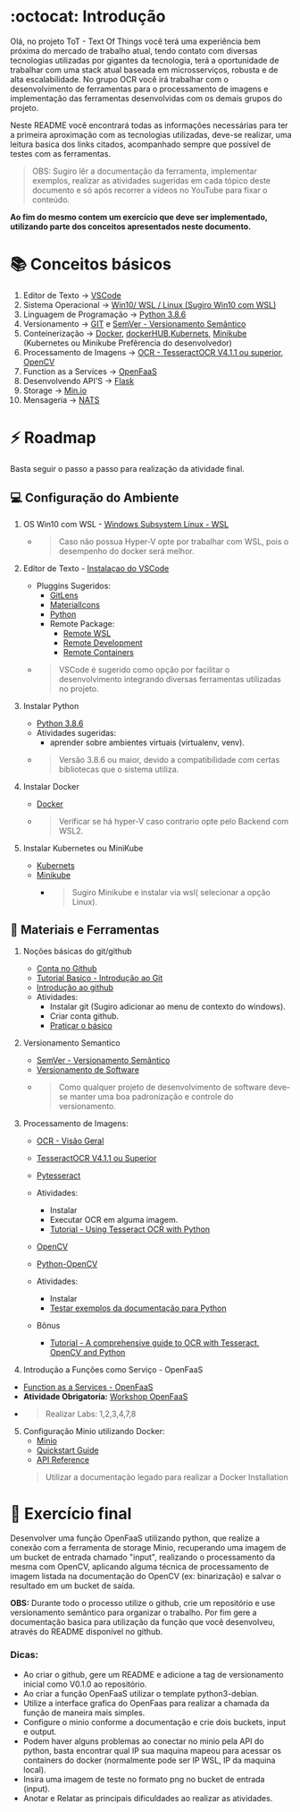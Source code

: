 # :octocat: Introdução
Olá, no projeto ToT - Text Of Things você terá uma experiência bem próxima do mercado de trabalho atual, tendo contato com diversas tecnologias utilizadas por gigantes da tecnologia, terá a oportunidade de trabalhar com uma stack atual baseada em microsserviços, robusta e de alta escalabilidade.
No grupo OCR você irá trabalhar com o desenvolvimento de ferramentas para o processamento de imagens e implementação das ferramentas desenvolvidas com os demais grupos do projeto.

Neste README você encontrará todas as informações necessárias para ter a primeira aproximação com as tecnologias utilizadas,
deve-se realizar, uma leitura basica dos links citados, acompanhado sempre que possível de testes com as ferramentas.

> OBS: Sugiro lêr a documentação da ferramenta, implementar exemplos, realizar as atividades sugeridas em cada tópico deste documento e só após recorrer a vídeos no YouTube para fixar o conteúdo.

**Ao fim do mesmo contem um exercício que deve ser implementado, utilizando parte dos conceitos apresentados neste documento.**

 
# :books: Conceitos básicos

1.  Editor de Texto -> [VSCode](https://code.visualstudio.com/)
2.  Sistema Operacional -> [Win10/ WSL / Linux (Sugiro Win10 com WSL)](https://docs.microsoft.com/pt-br/windows/wsl/install-win10)
3.  Linguagem de Programação -> [Python 3.8.6](https://www.python.org/downloads/release/python-386/)
4.  Versionamento -> [GIT](https://git-scm.com/downloads) e [SemVer - Versionamento Semântico](https://semver.org/)
5.  Conteinerização -> [Docker](https://www.docker.com/), [dockerHUB](https://hub.docker.com/),[Kubernets](https://kubernetes.io/pt-br/), [Minikube](https://minikube.sigs.k8s.io/) (Kubernetes ou Minikube Prefêrencia do desenvolvedor) 
6.  Processamento de Imagens -> [OCR - TesseractOCR V4.1.1 ou superior](https://github.com/tesseract-ocr/tesseract), [OpenCV](https://opencv.org/)
7.  Function as a Services -> [OpenFaaS](https://www.openfaas.com/)
8.  Desenvolvendo API'S -> [Flask](https://flask.palletsprojects.com/en/1.1.x/)
9.  Storage -> [Min.io](https://min.io/)
10. Mensageria -> [NATS](https://nats.io/)



# :zap: Roadmap
Basta seguir o passo a passo para realização da atividade final.

## :computer: Configuração do Ambiente 
1.  OS Win10 com WSL - [Windows Subsystem Linux - WSL](https://docs.microsoft.com/pt-br/windows/wsl/install-win10)
    * > Caso não possua Hyper-V opte por trabalhar com WSL, pois o desempenho do docker será melhor.
  
2. Editor de Texto -  [Instalaçao do VSCode](https://code.visualstudio.com/)
   * Pluggins Sugeridos:
     * [GitLens](https://marketplace.visualstudio.com/items?itemName=eamodio.gitlens)
     * [MaterialIcons](https://marketplace.visualstudio.com/items?itemName=PKief.material-icon-theme)
     * [Python](https://marketplace.visualstudio.com/items?itemName=ms-python.python)
     * Remote Package:
       * [Remote WSL](https://marketplace.visualstudio.com/items?itemName=ms-vscode-remote.remote-wsl)
       * [Remote Development](https://marketplace.visualstudio.com/items?itemName=ms-vscode-remote.vscode-remote-extensionpack)
       * [Remote Containers](https://marketplace.visualstudio.com/items?itemName=ms-vscode-remote.remote-containers)
   * > VSCode é sugerido como opção por facilitar o desenvolvimento integrando diversas ferramentas utilizadas no projeto.
 
3. Instalar Python
   * [Python 3.8.6](https://www.python.org/downloads/release/python-386/)
   * Atividades sugeridas:
     * aprender sobre ambientes virtuais (virtualenv, venv).
   * > Versão 3.8.6 ou maior, devido a compatibilidade com certas bibliotecas que o sistema utiliza.
  
4. Instalar Docker
   * [Docker](https://docs.docker.com/docker-for-windows/install/)
   * > Verificar se há hyper-V caso contrario opte pelo Backend com WSL2.
  
5. Instalar Kubernetes ou MiniKube
   * [Kubernets](https://kubernetes.io/docs/home/)
   * [Minikube](https://minikube.sigs.k8s.io/docs/start/)
      * > Sugiro Minikube e instalar via wsl( selecionar a opção Linux).

## :hammer: Materiais e Ferramentas

1. Noções básicas do git/github
   * [Conta no Github](https://github.com/)
   * [Tutorial Basico - Introdução ao Git](https://www.hostinger.com.br/tutoriais/tutorial-do-git-basics-introducao)
   * [Introdução ao github](https://docs.github.com/pt/github/getting-started-with-github)
   * Atividades:
     * Instalar git (Sugiro adicionar ao menu de contexto do windows).
     * Criar conta github.
     * [Praticar o básico](https://learngitbranching.js.org/?locale=pt_BR)
  
2. Versionamento Semantico
   * [SemVer - Versionamento Semântico](https://semver.org/)
   * [Versionamento de Software](https://en.wikipedia.org/wiki/Software_versioning)
   * > Como qualquer projeto de desenvolvimento de software deve-se manter uma boa padronização e controle do versionamento.

3. Processamento de Imagens: 
   * [OCR - Visão Geral](https://en.wikipedia.org/wiki/Optical_character_recognition)
   * [TesseractOCR V4.1.1 ou Superior](https://github.com/tesseract-ocr/tesseract)
   * [Pytesseract](https://pypi.org/project/pytesseract/)
   * Atividades:
     * Instalar
     * Executar OCR em alguma imagem.
     * [Tutorial - Using Tesseract OCR with Python](https://www.pyimagesearch.com/2017/07/10/using-tesseract-ocr-python/)

   * [OpenCV](https://opencv.org/)
   * [Python-OpenCV](https://pypi.org/project/opencv-python/)
   * Atividades:
     * Instalar
     * [Testar exemplos da documentação para Python](https://docs.opencv.org/master/d9/df8/tutorial_root.html)
   * Bônus
     * [Tutorial - A comprehensive guide to OCR with Tesseract, OpenCV and Python](https://nanonets.com/blog/ocr-with-tesseract/)

4.  Introdução a Funções como Serviço - OpenFaaS
  * [Function as a Services - OpenFaaS](https://www.openfaas.com/)
  * **Atividade Obrigatoria:** [Workshop OpenFaaS](https://github.com/openfaas/workshop)
  * > Realizar Labs: 1,2,3,4,7,8

5. Configuração Minio utilizando Docker:
   * [Minio](https://docs.min.io/)
   * [Quickstart Guide](https://docs.min.io/docs/python-client-quickstart-guide.html)
   * [API Reference](https://docs.min.io/docs/python-client-api-reference.html)
   > Utilizar a documentação legado para realizar a Docker Installation

# :pencil: Exercício final

Desenvolver uma função OpenFaaS utilizando python, que realize a conexão com a ferramenta de storage Minio, recuperando uma imagem de um bucket de entrada chamado "input", realizando o processamento da mesma com OpenCV, aplicando alguma técnica de processamento de imagem listada na documentação do OpenCV (ex: binarização) e salvar o resultado em um bucket de saída.

**OBS:** Durante todo o processo utilize o github, crie um repositório e use versionamento semântico para organizar o trabalho.
Por fim gere a documentação basica para utilização da função que você desenvolveu, através do README disponível no github.

### Dicas:
* Ao criar o github, gere um README e adicione a tag de versionamento inicial como V0.1.0 ao repositório.
* Ao criar a função OpenFaaS utilizar o template python3-debian.
* Utilize a interface grafica do OpenFaas para realizar a chamada da função de maneira mais simples.
* Configure o minio conforme a documentação e crie dois buckets, input e output.
* Podem haver alguns problemas ao conectar no minio pela API do python, basta encontrar qual IP sua maquina mapeou para acessar os containers do docker (normalmente pode ser IP WSL, IP da maquina local).
* Insira uma imagem de teste no formato png no bucket de entrada (input).
* Anotar e Relatar as principais dificuldades ao realizar as atividades.

    
